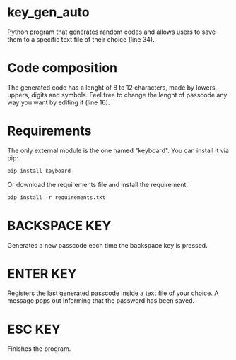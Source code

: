 # key_gen_auto
Python program that generates random codes and allows users to save them to a specific text file of their choice (line 34).

# Code composition
The generated code has a lenght of 8 to 12 characters, made by lowers, uppers, digits and symbols. Feel free to change the lenght of passcode any way you want by editing it (line 16).

# Requirements
The only external module is the one named "keyboard". You can install it via pip:
```python
pip install keyboard
```
Or download the requirements file and install the requirement:
```python
pip install -r requirements.txt
```

# BACKSPACE KEY
Generates a new passcode each time the backspace key is pressed.

# ENTER KEY
Registers the last generated passcode inside a text file of your choice. A message pops out informing that the password has been saved.

# ESC KEY
Finishes the program.
